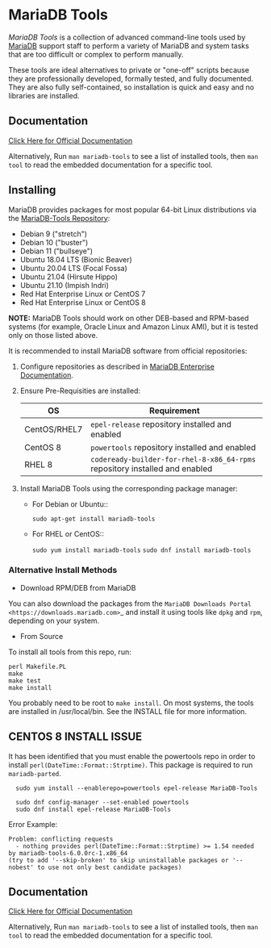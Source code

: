 # MariaDB Tools

*MariaDB Tools* is a collection of advanced command-line tools used by
[MariaDB](http://www.mariadb.com/) support staff to perform a variety of
MariaDB and system tasks that are too difficult or complex to perform manually.

These tools are ideal alternatives to private or "one-off" scripts because
they are professionally developed, formally tested, and fully documented.
They are also fully self-contained, so installation is quick and easy and
no libraries are installed.

## Documentation 

[Click Here for Official Documentation](https://mariadb-corporation.github.io/mariadb-tools/index.html)

Alternatively, Run `man mariadb-tools` to see a list of installed tools, then `man tool`
to read the embedded documentation for a specific tool.


## Installing

MariaDB provides packages for most popular 64-bit Linux distributions via the [MariaDB-Tools Repository](https://mariadb.com/kb/en/mariadb-package-repository-setup-and-usage/):

* Debian 9 ("stretch")
* Debian 10 ("buster")
* Debian 11 ("bullseye")
* Ubuntu 18.04 LTS (Bionic Beaver)
* Ubuntu 20.04 LTS (Focal Fossa)
* Ubuntu 21.04 (Hirsute Hippo)
* Ubuntu 21.10 (Impish Indri)
* Red Hat Enterprise Linux or CentOS 7
* Red Hat Enterprise Linux or CentOS 8

**NOTE:** MariaDB Tools should work on other DEB-based and RPM-based systems
   (for example, Oracle Linux and Amazon Linux AMI),
   but it is tested only on those listed above.

It is recommended to install MariaDB software from official repositories:

1. Configure repositories as described in
   [MariaDB Enterprise Documentation](https://mariadb.com/docs/deploy/installation/#install-repository).

1. Ensure Pre-Requisities are installed:

   | OS | Requirement |
   | --- | --- |
   | CentOS/RHEL7 | `epel-release` repository installed and enabled |
   | CentOS 8 | `powertools` repository installed and enabled |
   | RHEL 8 | `codeready-builder-for-rhel-8-x86_64-rpms` repository installed and enabled |

1. Install MariaDB Tools using the corresponding package manager:

   * For Debian or Ubuntu::

      `sudo apt-get install mariadb-tools`

   * For RHEL or CentOS::

      `sudo yum install mariadb-tools`
      `sudo dnf install mariadb-tools`

### Alternative Install Methods

* Download RPM/DEB from MariaDB

You can also download the packages from the
`MariaDB Downloads Portal <https://downloads.mariadb.com>`_
and install it using tools like ``dpkg`` and ``rpm``,
depending on your system.

* From Source

To install all tools from this repo, run:

```
perl Makefile.PL
make
make test
make install
```  

You probably need to be root to `make install`.  On most systems, the tools
are installed in /usr/local/bin.  See the INSTALL file for more information.

**CENTOS 8 INSTALL ISSUE**
--
It has been identified that you must enable the powertools repo in order to install `perl(DateTime::Format::Strptime)`. This package is required to run `mariadb-parted`.


      sudo yum install --enablerepo=powertools epel-release MariaDB-Tools      

      sudo dnf config-manager --set-enabled powertools
      sudo dnf install epel-release MariaDB-Tools

Error Example:
```
Problem: conflicting requests
  - nothing provides perl(DateTime::Format::Strptime) >= 1.54 needed by mariadb-tools-6.0.0rc-1.x86_64
(try to add '--skip-broken' to skip uninstallable packages or '--nobest' to use not only best candidate packages)
```

## Documentation 

[Click Here for Official Documentation](https://mariadb-corporation.github.io/mariadb-tools/index.html)

Alternatively, Run `man mariadb-tools` to see a list of installed tools, then `man tool`
to read the embedded documentation for a specific tool.
